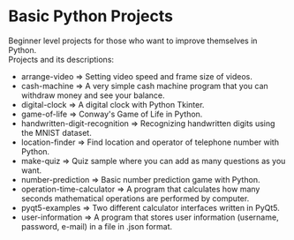 # Basic Python Projects

Beginner level projects for those who want to improve themselves in Python.<br/>
Projects and its descriptions: <br/>

<ul>
  <li>arrange-video => Setting video speed and frame size of videos. </li>
  <li>cash-machine => A very simple cash machine program that you can withdraw money and see your balance. </li>
  <li>digital-clock => A digital clock with Python Tkinter. </li>
  <li>game-of-life => Conway's Game of Life in Python. </li>
  <li>handwritten-digit-recognition => Recognizing handwritten digits using the MNIST dataset. </li>
  <li>location-finder => Find location and operator of telephone number with Python. </li>
  <li>make-quiz => Quiz sample where you can add as many questions as you want. </li>
  <li>number-prediction => Basic number prediction game with Python. </li>
  <li>operation-time-calculator => A program that calculates how many seconds mathematical operations are performed by computer. </li>
  <li>pyqt5-examples => Two different calculator interfaces written in PyQt5. </li>
  <li>user-information => A program that stores user information (username, password, e-mail) in a file in .json format. </li>
</ul>
